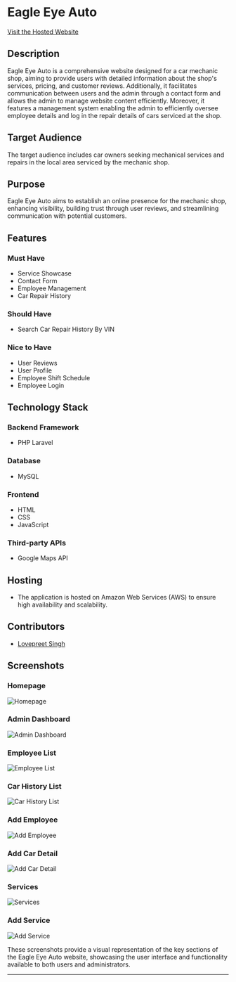 # Eagle Eye Auto
[Visit the Hosted Website](capstone.lovepreet-g.com)

## Description

Eagle Eye Auto is a comprehensive website designed for a car mechanic shop, aiming to provide users with detailed information about the shop's services, pricing, and customer reviews. Additionally, it facilitates communication between users and the admin through a contact form and allows the admin to manage website content efficiently. Moreover, it features a management system enabling the admin to efficiently oversee employee details and log in the repair details of cars serviced at the shop.

## Target Audience

The target audience includes car owners seeking mechanical services and repairs in the local area serviced by the mechanic shop.

## Purpose

Eagle Eye Auto aims to establish an online presence for the mechanic shop, enhancing visibility, building trust through user reviews, and streamlining communication with potential customers.

## Features

### Must Have

- Service Showcase
- Contact Form
- Employee Management
- Car Repair History

### Should Have

- Search Car Repair History By VIN

### Nice to Have

- User Reviews
- User Profile
- Employee Shift Schedule
- Employee Login

## Technology Stack

### Backend Framework
- PHP Laravel

### Database
- MySQL

### Frontend
- HTML
- CSS
- JavaScript

### Third-party APIs
- Google Maps API

## Hosting
- The application is hosted on Amazon Web Services (AWS) to ensure high availability and scalability.

## Contributors
- [Lovepreet Singh](https://github.com/Lovepreet-G)

## Screenshots

### Homepage
![Homepage](screenshots/main.jpg)

### Admin Dashboard
![Admin Dashboard](screenshots/admin_dash.jpg)

### Employee List
![Employee List](screenshots/employeelist.jpg)

### Car History List
![Car History List](screenshots/carrepair.jpg)

### Add Employee
![Add Employee](screenshots/addemployee.jpg)

### Add Car Detail
![Add Car Detail](screenshots/addcar.jpg)

### Services
![Services](screenshots/services.jpg)

### Add Service
![Add Service](screenshots/addservices.jpg)

These screenshots provide a visual representation of the key sections of the Eagle Eye Auto website, showcasing the user interface and functionality available to both users and administrators.

---
